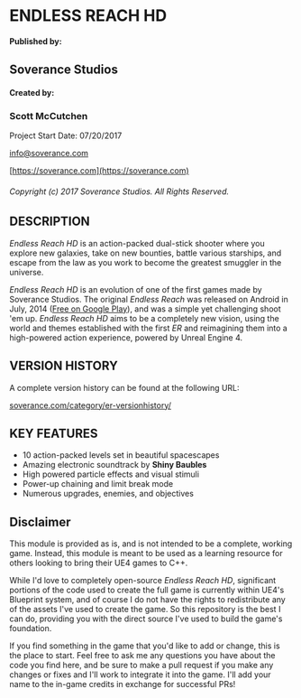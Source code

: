 # ENDLESS REACH HD

#### Published by: 
## Soverance Studios

#### Created by:
### Scott McCutchen

Project Start Date:  07/20/2017

[info@soverance.com](mailto:info@soverance.com)

[https://soverance.com](https://soverance.com)

###### Copyright (c) 2017 Soverance Studios.  All Rights Reserved.



## DESCRIPTION

*Endless Reach HD* is an action-packed dual-stick shooter where you explore new galaxies, take on new bounties, battle various starships, and escape from the law as you work to become the greatest smuggler in the universe.  

*Endless Reach HD* is an evolution of one of the first games made by Soverance Studios.  The original *Endless Reach* was released on Android in July, 2014 ([Free on Google Play](https://play.google.com/store/apps/details?id=com.Soverance.EndlessReach)), and was a simple yet challenging shoot 'em up.  *Endless Reach HD* aims to be a completely new vision, using the world and themes established with the first *ER* and reimagining them into a high-powered action experience, powered by Unreal Engine 4. 

## VERSION HISTORY

A complete version history can be found at the following URL:

[soverance.com/category/er-versionhistory/](https://www.soverance.com/category/er-versionhistory/)


## KEY FEATURES

* 10 action-packed levels set in beautiful spacescapes
* Amazing electronic soundtrack by **Shiny Baubles**
* High powered particle effects and visual stimuli
* Power-up chaining and limit break mode
* Numerous upgrades, enemies, and objectives


## Disclaimer

This module is provided as is, and is not intended to be a complete, working game. Instead, this module is meant to be used as a learning resource for others looking to bring their UE4 games to C++.

While I'd love to completely open-source *Endless Reach HD*, significant portions of the code used to create the full game is currently within UE4's Blueprint system, and of course I do not have the rights to redistribute any of the assets I've used to create the game. So this repository is the best I can do, providing you with the direct source I've used to build the game's foundation.

If you find something in the game that you'd like to add or change, this is the place to start. Feel free to ask me any questions you have about the code you find here, and be sure to make a pull request if you make any changes or fixes and I'll work to integrate it into the game. I'll add your name to the in-game credits in exchange for successful PRs!